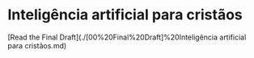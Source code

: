 # Inteligência artificial para cristãos

[Read the Final Draft](./[00%20Final%20Draft]%20Inteligência artificial para cristãos.md)
